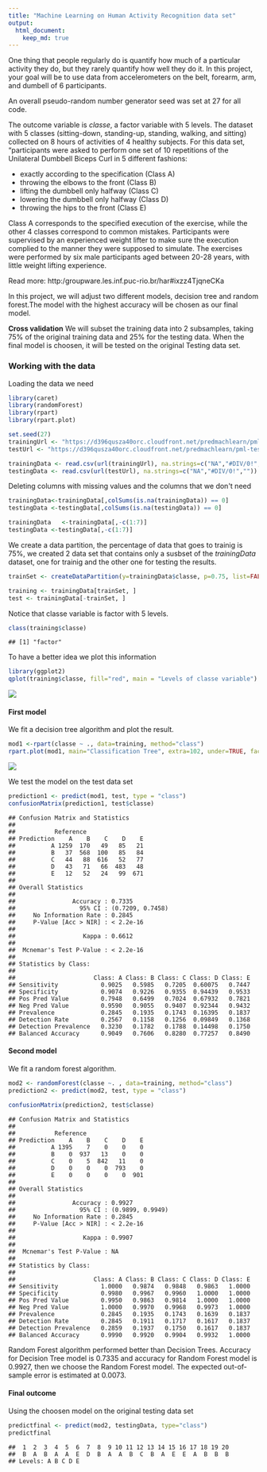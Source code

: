 ```yaml
---
title: "Machine Learning on Human Activity Recognition data set"
output: 
  html_document:
    keep_md: true
---
```


One thing that people regularly do is quantify how much of a particular activity they do, but they rarely quantify how well they do it. In this project, your goal will be to use data from accelerometers on the belt, forearm, arm, and dumbell of 6 participants.

An overall pseudo-random number generator seed was set at 27 for all code.

The outcome variable is *classe*, a factor variable with 5 levels. The dataset with 5 classes (sitting-down, standing-up, standing, walking, and sitting) collected on 8 hours of activities of 4 healthy subjects. For this data set, “participants were asked to perform one set of 10 repetitions of the Unilateral Dumbbell Biceps Curl in 5 different fashions:

- exactly according to the specification (Class A)
- throwing the elbows to the front (Class B)
- lifting the dumbbell only halfway (Class C)
- lowering the dumbbell only halfway (Class D)
- throwing the hips to the front (Class E)

Class A corresponds to the specified execution of the exercise, while the other 4 classes correspond to common mistakes. Participants were supervised by an experienced weight lifter to make sure the execution complied to the manner they were supposed to simulate. The exercises were performed by six male participants aged between 20-28 years, with little weight lifting experience.

Read more: http:/groupware.les.inf.puc-rio.br/har#ixzz4TjqneCKa

In this project, we will adjust two different models, decision tree and random forest.The model with the highest accuracy will be chosen as our final model.

**Cross validation**
We will subset the training data into 2 subsamples, taking 75% of the original training data and 25% for the testing data. When the final model is choosen, it will be tested on the original Testing data set.

### Working with the data
Loading the data we need

```r
library(caret)
library(randomForest)
library(rpart)
library(rpart.plot)
```


```r
set.seed(27)
trainingUrl <- "https://d396qusza40orc.cloudfront.net/predmachlearn/pml-training.csv"
testUrl <- "https://d396qusza40orc.cloudfront.net/predmachlearn/pml-testing.csv"
```


```r
trainingData <- read.csv(url(trainingUrl), na.strings=c("NA","#DIV/0!",""))
testingData <- read.csv(url(testUrl), na.strings=c("NA","#DIV/0!",""))
```

Deleting columns with missing values and the columns that we don't need

```r
trainingData<-trainingData[,colSums(is.na(trainingData)) == 0]
testingData <-testingData[,colSums(is.na(testingData)) == 0]

trainingData   <-trainingData[,-c(1:7)]
testingData <-testingData[,-c(1:7)]
```

We create a data partition, the percentage of data that goes to trainig is 75%, we created 2 data set that contains only a susbset of the *trainingData* dataset, one for trainig and the other one for testing the results.

```r
trainSet <- createDataPartition(y=trainingData$classe, p=0.75, list=FALSE)

training <- trainingData[trainSet, ] 
test <- trainingData[-trainSet, ]
```

Notice that classe variable is factor with 5 levels.

```r
class(training$classe)
```

```
## [1] "factor"
```
To have a better idea we plot this information

```r
library(ggplot2)
qplot(training$classe, fill="red", main = "Levels of classe variable")
```

![](MachineLearningProject_files/figure-html/unnamed-chunk-7-1.png)<!-- -->

#### First model
We fit a decision tree algorithm and plot the result.

```r
mod1 <-rpart(classe ~ ., data=training, method="class")
rpart.plot(mod1, main="Classification Tree", extra=102, under=TRUE, faclen=0)
```

![](MachineLearningProject_files/figure-html/unnamed-chunk-8-1.png)<!-- -->

We test the model on the test data set

```r
prediction1 <- predict(mod1, test, type = "class")
confusionMatrix(prediction1, test$classe)
```

```
## Confusion Matrix and Statistics
## 
##           Reference
## Prediction    A    B    C    D    E
##          A 1259  170   49   85   21
##          B   37  568  100   85   84
##          C   44   88  616   52   77
##          D   43   71   66  483   48
##          E   12   52   24   99  671
## 
## Overall Statistics
##                                           
##                Accuracy : 0.7335          
##                  95% CI : (0.7209, 0.7458)
##     No Information Rate : 0.2845          
##     P-Value [Acc > NIR] : < 2.2e-16       
##                                           
##                   Kappa : 0.6612          
##                                           
##  Mcnemar's Test P-Value : < 2.2e-16       
## 
## Statistics by Class:
## 
##                      Class: A Class: B Class: C Class: D Class: E
## Sensitivity            0.9025   0.5985   0.7205  0.60075   0.7447
## Specificity            0.9074   0.9226   0.9355  0.94439   0.9533
## Pos Pred Value         0.7948   0.6499   0.7024  0.67932   0.7821
## Neg Pred Value         0.9590   0.9055   0.9407  0.92344   0.9432
## Prevalence             0.2845   0.1935   0.1743  0.16395   0.1837
## Detection Rate         0.2567   0.1158   0.1256  0.09849   0.1368
## Detection Prevalence   0.3230   0.1782   0.1788  0.14498   0.1750
## Balanced Accuracy      0.9049   0.7606   0.8280  0.77257   0.8490
```


#### Second model
We fit a random forest algorithm.

```r
mod2 <- randomForest(classe ~. , data=training, method="class")
prediction2 <- predict(mod2, test, type = "class")

confusionMatrix(prediction2, test$classe)
```

```
## Confusion Matrix and Statistics
## 
##           Reference
## Prediction    A    B    C    D    E
##          A 1395    7    0    0    0
##          B    0  937   13    0    0
##          C    0    5  842   11    0
##          D    0    0    0  793    0
##          E    0    0    0    0  901
## 
## Overall Statistics
##                                           
##                Accuracy : 0.9927          
##                  95% CI : (0.9899, 0.9949)
##     No Information Rate : 0.2845          
##     P-Value [Acc > NIR] : < 2.2e-16       
##                                           
##                   Kappa : 0.9907          
##                                           
##  Mcnemar's Test P-Value : NA              
## 
## Statistics by Class:
## 
##                      Class: A Class: B Class: C Class: D Class: E
## Sensitivity            1.0000   0.9874   0.9848   0.9863   1.0000
## Specificity            0.9980   0.9967   0.9960   1.0000   1.0000
## Pos Pred Value         0.9950   0.9863   0.9814   1.0000   1.0000
## Neg Pred Value         1.0000   0.9970   0.9968   0.9973   1.0000
## Prevalence             0.2845   0.1935   0.1743   0.1639   0.1837
## Detection Rate         0.2845   0.1911   0.1717   0.1617   0.1837
## Detection Prevalence   0.2859   0.1937   0.1750   0.1617   0.1837
## Balanced Accuracy      0.9990   0.9920   0.9904   0.9932   1.0000
```

Random Forest algorithm performed better than Decision Trees. Accuracy for Decision Tree model is 0.7335 and accuracy for Random Forest model is 0.9927, then we choose the Random Forest model. The expected out-of-sample error is estimated at 0.0073.

#### Final outcome
Using the choosen model on the original testing data set

```r
predictfinal <- predict(mod2, testingData, type="class")
predictfinal
```

```
##  1  2  3  4  5  6  7  8  9 10 11 12 13 14 15 16 17 18 19 20 
##  B  A  B  A  A  E  D  B  A  A  B  C  B  A  E  E  A  B  B  B 
## Levels: A B C D E
```

